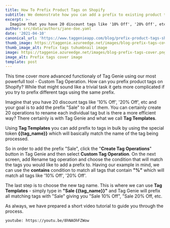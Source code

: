 ```yaml
---
title: How To Prefix Product Tags on Shopify
subtitle: We demonstrate how you can add a prefix to existing product tags on your Shopify store using custom tag operation. 
excerpt: >-
  Imagine that you have 20 discount tags like '10% Off', '20% Off', etc and your goal is to add the prefix "Sale" to all of them. You can certainly create 20 operations to rename each individual tag but is there a more efficient way? There certainly is with Tag Genie and what we call Tag Templates. 
author: src/data/authors/jane-doe.yaml
date: '2021-04-10'
canonical_url: 'https://www.taggenieapp.com/blog/prefix-product-tags-shopify/'
thumb_image: https://taggenie.azureedge.net/images/blog-prefix-tags-cover.png
thumb_image_alt: Prefix tags tuhumbnail image
image: https://taggenie.azureedge.net/images/blog-prefix-tags-cover.png
image_alt: Prefix tags cover image
template: post
---
```


This time cover more advanced functionaly of Tag Genie using our most powerfull tool - Custom Tag Operation. How can you prefix product tags on Shopify? While that might sound like a trivial task it gets more complicated if you try to prefix different tags using the same prefix. 

Imagine that you have 20 discount tags like '10% Off', '20% Off', etc and your goal is to add the prefix "Sale" to all of them. You can certainly create 20 operations to rename each individual tag but is there a more efficient way? There certainly is with Tag Genie and what we call **Tag Templates**. 

Using **Tag Templates** you can add prefix to tags in bulk by using the special token **{{tag_name}}** which will basically match the name of the tag being processed. 

So in order to add the prefix "Sale", click the "**Create Tag Operations**" button in Tag Genie and then select **Custom Tag Operation**. On the next screen, add Rename tag operation and choose the condition that will match the tags you would like to add a prefix to. Having our example in mind, we can use the **contains** condition to match all tags that contain **"%"** which will match all tags like '10% Off', '20% Off'. 

The last step is to choose the new tag name. This is where we can use **Tag Templates** - simply type in **"Sale {{tag_name}}"** and Tag Genie will prefix all matching tags with "Sale" giving you "Sale 10% Off", "Sale 20% Off, etc. 

As always, we have prepared a short video tutorial to guide you through the process.

`youtube: https://youtu.be/8hNAOhFZWow`
